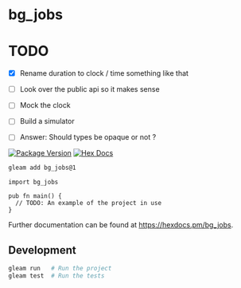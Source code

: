 # bg_jobs


# TODO
- [x] Rename duration to clock / time something like that 
- [ ] Look over the public api so it makes sense
- [ ] Mock the clock
- [ ] Build a simulator 
- [ ] Answer: Should types be opaque or not ?


[![Package Version](https://img.shields.io/hexpm/v/bg_jobs)](https://hex.pm/packages/bg_jobs)
[![Hex Docs](https://img.shields.io/badge/hex-docs-ffaff3)](https://hexdocs.pm/bg_jobs/)

```sh
gleam add bg_jobs@1
```
```gleam
import bg_jobs

pub fn main() {
  // TODO: An example of the project in use
}
```

Further documentation can be found at <https://hexdocs.pm/bg_jobs>.

## Development

```sh
gleam run   # Run the project
gleam test  # Run the tests
```
